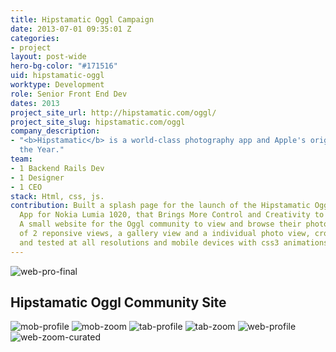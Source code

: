 ```yaml
---
title: Hipstamatic Oggl Campaign
date: 2013-07-01 09:35:01 Z
categories:
- project
layout: post-wide
hero-bg-color: "#171516"
uid: hipstamatic-oggl
worktype: Development
role: Senior Front End Dev
dates: 2013
project_site_url: http://hipstamatic.com/oggl/
project_site_slug: hipstamatic.com/oggl
company_description:
- "<b>Hipstamatic</b> is a world-class photography app and Apple's original App of
  the Year."
team:
- 1 Backend Rails Dev
- 1 Designer
- 1 CEO
stack: Html, css, js.
contribution: Built a splash page for the launch of the Hipstamatic Oggl PRO, an Exclusive
  App for Nokia Lumia 1020, that Brings More Control and Creativity to Photographers.
  A small website for the Oggl community to view and browse their photos.  It consists
  of 2 reponsive views, a gallery view and a individual photo view, cross browser
  and tested at all resolutions and mobile devices with css3 animations.
---
```


<div class="showcase">
  <img src="/img/hipstamatic-oggl/web_PRO_final.jpg" alt="web-pro-final">

  <h2>
    Hipstamatic Oggl Community Site
  </h2>

  <img src="/img/hipstamatic-oggl/mob_profile.jpg" alt="mob-profile">
  <img src="/img/hipstamatic-oggl/mob_zoom.jpg" alt="mob-zoom">
  <img src="/img/hipstamatic-oggl/tab_profile.jpg" alt="tab-profile">
  <img src="/img/hipstamatic-oggl/tab_zoom_curated.jpg" alt="tab-zoom">
  <img src="/img/hipstamatic-oggl/Web_profile.jpg" alt="web-profile">
  <img src="/img/hipstamatic-oggl/Web_zoom_curated.jpg" alt="web-zoom-curated">
</div>
